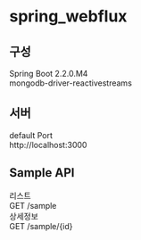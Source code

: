# spring_webflux

## 구성
<div>Spring Boot 2.2.0.M4</div>
<div>mongodb-driver-reactivestreams</div>

## 서버
<div>default Port</div>
<div>http://localhost:3000</div>

## Sample API
<div>리스트</div>
<div>GET /sample</div>
<div>상세정보</div>
<div>GET /sample/{id}</div>
